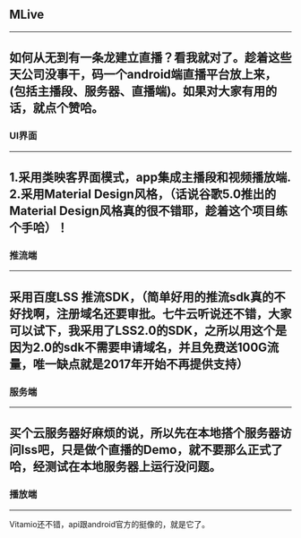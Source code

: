 ## MLive
----
如何从无到有一条龙建立直播？看我就对了。趁着这些天公司没事干，码一个android端直播平台放上来，(包括主播段、服务器、直播端)。如果对大家有用的话，就点个赞哈。
---

### UI界面
----
1.采用类映客界面模式，app集成主播段和视频播放端.<br>
2.采用Material Design风格，（话说谷歌5.0推出的Material Design风格真的很不错耶，趁着这个项目练个手哈）！<br>
---

### 推流端
---
采用百度LSS 推流SDK，（简单好用的推流sdk真的不好找啊，注册域名还要审批。七牛云听说还不错，大家可以试下，我采用了LSS2.0的SDK，之所以用这个是因为2.0的sdk不需要申请域名，并且免费送100G流量，唯一缺点就是2017年开始不再提供支持）
---

### 服务端
---
买个云服务器好麻烦的说，所以先在本地搭个服务器访问lss吧，只是做个直播的Demo，就不要那么正式了哈，经测试在本地服务器上运行没问题。
---

### 播放端
---
Vitamio还不错，api跟android官方的挺像的，就是它了。
